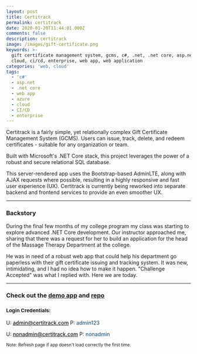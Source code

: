 ```yaml
---
layout: post
title: Certitrack
permalink: certitrack
date: 2020-01-20T11:44:01.000Z
comments: false
description: certitrack
image: /images/gift-certificate.png
keywords: >-
  gift certificate management system, gcms, c#, .net, .net core, asp.net, azure,
  cloud, ci/cd, enterprise, web app, web application
categories: 'web, cloud'
tags:
  - 'c#'
  - asp.net
  - .net core
  - web app
  - azure
  - cloud
  - CI/CD
  - enterprise
---
```


<style>
    .credentials {
        text-decoration: none;
        color: #265C8D;
        font-weight: 500;
    }
</style>

<p style="margin-top: 10px">
    Certitrack is a fairly simple, yet relationally complex Gift Certificate Management System (GCMS). Users can issue, track, delete, and redeem certificates - suitable for any organization or team.
</p>

Built with Microsoft's .NET Core stack, this project leverages the power of a robust and secure relational SQL database.
  
This server-rendered app uses the Bootstrap-based AdminLTE, along with AJAX requests where possible, resulting in a highly responsive and fast user experience (UX). Certitrack is currently being reworked into separate backend and frontend services to provide an even smoother UX.

---

### Backstory

During the final few months of my college program my class was starting to explore advanced .NET Core development. Our instructor approached me, sharing that there was a request for her to build an application for the head of the Massage Therapy Department at the college.
  
He was in need of a robust web app that could help his department go paperless with their gift certificate issuing and tracking system. It was new, intimidating, and I had no idea how to make it happen. "Challenge Accepted" was what I replied with. Here we are today.

---


### Check out the <a href="https://certitrack-demo.azurewebsites.net/" target="_blank">demo app</a> and <a href="https://github.com/ThatChocolateGuy/Certitrack" target="_blank">repo</a>
### <small>Login Credentials:</small>


U: <span class="credentials">admin@certitrack.com</span>
P: <span class="credentials">admin123</span>


U: <span class="credentials">nonadmin@certitrack.com</span>
P: <span class="credentials">nonadmin</span>


<sub>Note: Refresh page if app doesn't load correctly the first time.</sub>
